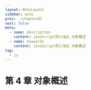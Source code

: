 ```yaml
---
layout: NoteLayout
sidebar: auto
prev: ./chapter03
next: false
meta:
  - name: description
    content: JavaScript深入浅出 对象概述
  - name: keywords
    content: JavaScript深入浅出 对象概述
tag:
  - js
---
```


# 第 4 章 对象概述
